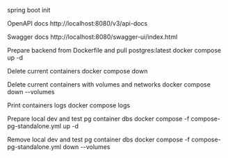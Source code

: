 spring boot init

OpenAPI docs
http://localhost:8080/v3/api-docs

Swagger docs
http://localhost:8080/swagger-ui/index.html



Prepare backend from Dockerfile and pull postgres:latest
docker compose up -d

Delete current containers
docker compose down

Delete current containers with volumes and networks
docker compose down --volumes

Print containers logs
docker compose logs



Prepare local dev and test pg container dbs
docker compose -f compose-pg-standalone.yml up -d

Remove local dev and test pg container dbs
docker compose -f compose-pg-standalone.yml down --volumes